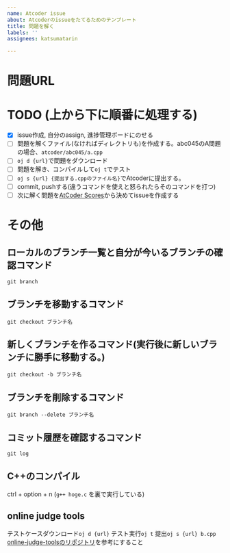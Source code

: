```yaml
---
name: Atcoder issue
about: Atcoderのissueをたてるためのテンプレート
title: 問題を解く
labels: ''
assignees: katsumatarin

---
```


# 問題URL
<!-- ここにAtcoderの問題URLを貼り付ける -->

# TODO (上から下に順番に処理する)
- [x] issue作成, 自分のassign, 進捗管理ボードにのせる
- [ ] 問題を解くファイル(なければディレクトリも)を作成する。abc045のA問題の場合、`atcoder/abc045/a.cpp`
- [ ] `oj d {url}`で問題をダウンロード
- [ ] 問題を解き、コンパイルして`oj t`でテスト
- [ ] `oj s {url} {提出する.cppのファイル名}`でAtcoderに提出する。
- [ ] commit, pushする(違うコマンドを使えと怒られたらそのコマンドを打つ)
- [ ] 次に解く問題を[AtCoder Scores](https://atcoder-scores.herokuapp.com/?user=potekuma)から決めてissueを作成する

# その他
## ローカルのブランチ一覧と自分が今いるブランチの確認コマンド
`git branch`

## ブランチを移動するコマンド
`git checkout ブランチ名`

## 新しくブランチを作るコマンド(実行後に新しいブランチに勝手に移動する。)
`git checkout -b ブランチ名`

## ブランチを削除するコマンド
`git branch --delete ブランチ名`

## コミット履歴を確認するコマンド
`git log`

## C++のコンパイル
ctrl + option + n (`g++ hoge.c` を裏で実行している)

## online judge tools
テストケースダウンロード`oj d {url}`
テスト実行`oj t`
提出`oj s {url} b.cpp`
[online-judge-toolsのリポジトリ](https://github.com/online-judge-tools/oj/blob/master/docs/getting-started.ja.md)を参考にすること
